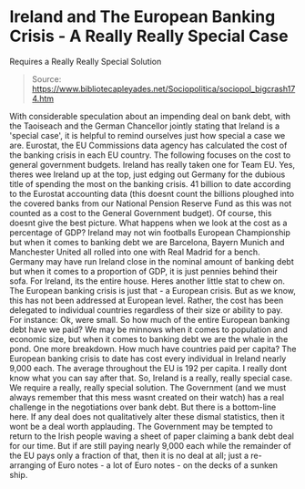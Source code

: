 # Ireland and The European Banking Crisis - A Really Really Special Case 
Requires a Really Really Special Solution

> Source: https://www.bibliotecapleyades.net/Sociopolitica/sociopol_bigcrash174.htm

With considerable speculation about
an impending deal on bank debt, with the Taoiseach and the
German Chancellor jointly stating that Ireland is a 'special
case', it is helpful to remind ourselves just how special a
case we are.
Eurostat, the EU Commissions data
agency has calculated
the cost of the banking crisis in each EU country.
The
following focuses on the cost to general government budgets.
Ireland has really taken one for Team EU.
Yes, theres wee Ireland up at the
top, just edging out Germany for the dubious title of spending
the most on the banking crisis.
41 billion to date according to the
Eurostat accounting data (this doesnt count the billions
ploughed into the covered banks from our National Pension
Reserve Fund as this was not counted as a cost to the General
Government budget).
Of course, this doesnt give the
best picture.
What happens when we look at the
cost as a percentage of GDP?
Ireland may not win footballs
European Championship but when it comes to banking debt we are
Barcelona, Bayern Munich and Manchester United all rolled into
one with Real Madrid for a bench.
Germany may have run Ireland close
in the nominal amount of banking debt but when it comes to a
proportion of GDP, it is just pennies behind their sofa. For
Ireland, its the entire house.
Heres another little stat to chew
on. The European banking crisis is just that - a European
crisis. But as we know, this has not been addressed at European
level. Rather, the cost has been delegated to individual
countries regardless of their size or ability to pay.
For instance:
Ok, were small.
So how much of the entire European
banking debt have we paid?
We may be minnows when it comes to
population and economic size, but when it comes to banking debt
we are the whale in the pond.
One more breakdown.
How much have countries paid per
capita?
The European banking crisis to date
has cost every individual in Ireland nearly 9,000 each. The
average throughout the EU is 192 per capita. I really dont
know what you can say after that.
So, Ireland is a really, really
special case. We require a really, really special solution. The
Government (and we must always remember that this mess wasnt
created on their watch) has a real challenge in the negotiations
over bank debt. But there is a bottom-line here.
If any deal does not qualitatively
alter these dismal statistics, then it wont be a deal worth
applauding. The Government may be tempted to return to the Irish
people waving a sheet of paper claiming a
bank debt deal for our time.
But if are still paying nearly
9,000 each while the remainder of the EU pays only a fraction
of that, then it is no deal at all; just a re-arranging of Euro
notes - a lot of Euro notes - on the decks of a sunken ship.
